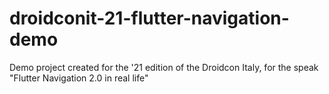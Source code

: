 # droidconit-21-flutter-navigation-demo
Demo project created for the '21 edition of the Droidcon Italy, for the speak "Flutter Navigation 2.0 in real life"
